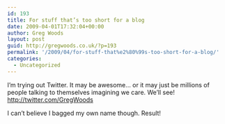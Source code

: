 ```yaml
---
id: 193
title: For stuff that’s too short for a blog
date: 2009-04-01T17:32:04+00:00
author: Greg Woods
layout: post
guid: http://gregwoods.co.uk/?p=193
permalink: '/2009/04/for-stuff-that%e2%80%99s-too-short-for-a-blog/'
categories:
  - Uncategorized
---
```

I’m trying out Twitter. It may be awesome… or it may just be millions of people talking to themselves imagining we care. We’ll see! <http://twitter.com/GregWoods>

I can’t believe I bagged my own name though. Result!